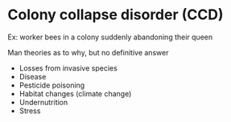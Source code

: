 # Colony collapse disorder (CCD)

Ex: worker bees in a colony suddenly abandoning their queen

Man theories as to why, but no definitive answer
- Losses from invasive species
- Disease
- Pesticide poisoning
- Habitat changes (climate change)
- Undernutrition
- Stress

